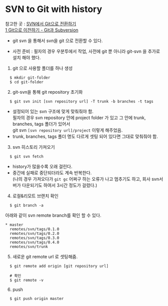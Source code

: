 # SVN to Git with history  

참고한 곳 : [SVN에서 Git으로 전환하기](https://gist.github.com/ikaruce/9c8dc57849e003df6fdc)  
  [1 Git으로 이전하기 - Git과 Subversion](https://git-scm.com/book/ko/v1/Git%EC%9C%BC%EB%A1%9C-%EC%9D%B4%EC%A0%84%ED%95%98%EA%B8%B0-Git%EA%B3%BC-Subversion)
  
  
* git svn 을 통해서 svn을 git 으로 전환할 수 있다.  

* 사전 준비 : 필자의 경우 우분투에서 작업, 사전에 git 뿐 아니라 git-svn 을 추가로 설치 해야 했다.


1. git 으로 사용할 폴더를 하나 생성
~~~
  $ mkdir git-folder
  $ cd git-folder
~~~

2. git-svn을 통해 git repository 초기화
~~~
  $ git svn init [svn repository url] -T trunk -b branches -t tags
~~~
  * 설정되어 있는 svn 구조에 맞게 맞춰줘야 함.  
    필자의 경우 svn repository 안에 project folder 가 있고 그 안에 trunk, branches, tags 폴더가 있어서     
    git svn ```[svn repository url]/project``` 이렇게 해주었음.  
  * trunk, branches, tags 폴더 명도 다르게 셋팅 되어 있다면 그대로 맞춰줘야 함.  
    
      
3. svn 히스토리 가져오기
~~~
  $ git svn fetch
~~~
  * history가 많을수록 오래 걸린다. 
  * 중간에 실패로 중단되더라도 계속 반복한다.  
    (나의 경우 가져오다가 ```git gc``` 어쩌구 하는 오류가 나고 멈추기도 하고, 회사 svn서버가 다운되기도 하여서 3시간 정도가 걸렸다.)
    
4. 로컬&리모트 브랜치 확인
~~~
  $ git branch -a
~~~
  아래와 같이 svn remote branch를 확인 할 수 있다.
~~~
* master
  remotes/svn/tags/0.1.0
  remotes/svn/tags/0.2.0
  remotes/svn/tags/0.3.0
  remotes/svn/tags/0.4.0
  remotes/svn/trunk
~~~

5. 새로운 git remote url 로 셋팅해줌.
~~~
  $ git remote add origin [git repository url]
  
  # 확인
  $ git remote -v
~~~

6. push
~~~
  $ git push origin master
~~~
